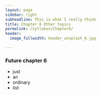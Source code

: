 ```yaml
---
layout: page
sidebar: right
subheadline: This is what I really think
title: Chapter 6 Other topics
permalink: /syllabus/Chapter6/
header:
  image_fullwidth: header_unsplash_6.jpg

---
```


### Future chapter 6

* just
* an 
* ordinary 
* list
